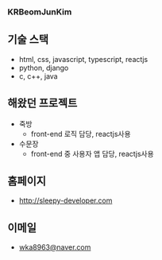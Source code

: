 ### KRBeomJunKim

## 기술 스택

* html, css, javascript, typescript, reactjs
* python, django
* c, c++, java

## 해왔던 프로젝트

* 죽방
  * front-end 로직 담당, reactjs사용
* 수문장
  * front-end 중 사용자 앱 담당, reactjs사용
  
## 홈페이지

* <http://sleepy-developer.com>

## 이메일

* wka8963@naver.com
